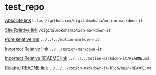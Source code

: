 # test_repo

[Absolute link](https://github.com/digitalmoksha/motion-markdown-it) `https://github.com/digitalmoksha/motion-markdown-it`

[Site Relative link](/digitalmoksha/motion-markdown-it) `/digitalmoksha/motion-markdown-it`

[Pure Relative link](../../../motion-markdown-it) `../../../motion-markdown-it`

[Incorrect Relative link](../../motion-markdown-it) `../../motion-markdown-it`

[Incorrect Relative README link](../../../motion-markdown-it/README.md) `../../../motion-markdown-it/README.md`

[Relative README link](../../../motion-markdown-it/blob/main/README.md) `../../../motion-markdown-it/blob/main/README.md`

